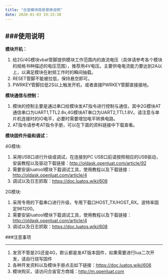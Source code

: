 ```yaml
---
title: "合宙模块简易使用说明"
date: 2020-01-03 19:15:38
---
```



###使用说明
-----
**模块开机：**

1. 给2G/4G模块vbat管脚提供模块工作范围内的直流电压（具体请参考各个模块的规格书种描述的电压范围），推荐用4V电压。主要供电电流能力要达到2A以上，以满足模块在射频工作时的瞬间抽载。
2. RESET管脚不能被拉低，保持悬空即可。
3. PWRKEY管脚拉低2S以上触发开机，或者直接PWRKEY管脚直接接地。

**模块通信与控制：**

1. 模块的控制主要是通过串口给模块发AT指令进行控制与通信，其中2G模块AT通信串口为UART1,TTL2.8v,4G模块AT串口为UART2,TTL1.8V。请注意与单片机连接时的IO电平，必要时需要增加电平转换电路。
1. AT指令请参考AT指令手册，可以在下面的资料链接中下载查看。

**模块固件升级和调试：**

4G模块:

1. 采用USB口进行升级或调试，在连接到PC USB口前请按照相应的USB驱动，安装教程以及驱动下载链接：http://oldask.openluat.com/article/92
2. 需要安装luatool模块下载调试工具，使用教程以及下载链接：http://oldask.openluat.com/article/4
1. 调试以及日志抓取：https://doc.luatos.wiki/608

2G模块:

1. 采用专用的下载串口进行升级，专用下载口HOST_TX/HOST_RX。波特率固定961200。
1. 需要安装luatool模块下载调试工具，使用教程以及下载链接：http://oldask.openluat.com/article/4
1. 调试以及日志抓取：https://doc.luatos.wiki/608


###注意事项

-----
1.  发货不管是2G还是4G，默认都是发AT版本固件，如果需要进行lua二次开发，请自行烧写固件
2. 各种开发资料以及模块手册点击如下链接：https://doc.luatos.wiki/608
3. 模块购买，请访问合宙官方商城：http://m.openluat.com